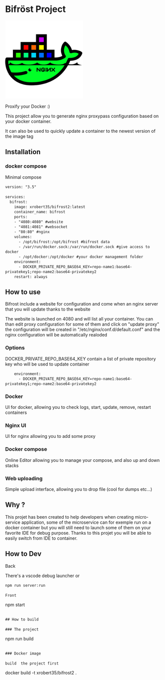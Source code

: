 # Bifröst Project

<img src="https://github.com/xrobert35/bifrost/blob/master/docker.png" data-canonical-src="https://github.com/xrobert35/bifrost/blob/master/docker.png" width="250" height="auto" />

Proxify your Docker :)

This project allow you to generate nginx proxypass configuration based on your docker container.

It can also be used to quickly update a container to the newest version of the image tag

## Installation 

### docker compose

Minimal compose 

```
version: "3.5"

services:
  bifrost:
    image: xrobert35/bifrost2:latest
    container_name: bifrost
    ports:
    - "4080:4080" #website
    - "4081:4081" #websocket
    - "80:80" #nginx
    volumes:
      - /opt/bifrost:/opt/bifrost #bifrost data
      - /var/run/docker.sock:/var/run/docker.sock #give access to docker
      - /opt/docker:/opt/docker #your docker management folder 
    environment:
      - DOCKER_PRIVATE_REPO_BASE64_KEY=repo-name1:base64-privatekey1;repo-name2:base64-privatekey2
    restart: always
```

## How to use

Bifrost include a website for configuration and come when an nginx server that you will update thanks to the website

The website is launched on 4080 and will list all your container. You can than edit proxy configuration for some of them and click on "update proxy"  the configuration will be created in "/etc/nginx/conf.d/default.conf" and the nginx configuration will be automatically realoded

### Options 

DOCKER_PRIVATE_REPO_BASE64_KEY contain a list of private repository key who will be used to update container
```
    environment:
      - DOCKER_PRIVATE_REPO_BASE64_KEY=repo-name1:base64-privatekey1;repo-name2:base64-privatekey2
```

### Docker

UI for docker, allowing you to check logs, start, update, remove, restart containers

### Nginx UI

UI for nginx allowing you to add some proxy

### Docker compose

Online Editor allowing you to manage your compose, and also up and down stacks

### Web uploading

Simple upload interface, allowing you to drop file (cool for dumps etc...)

## Why ?

This projet has been created to help developers when creating micro-service application, some of the microservice can for exemple run on a docker container but you will still need to launch some of them on your favorite IDE for debug purpose. Thanks to this projet you will be able to easily switch from IDE to container. 

## How to Dev

Back

There's a vscode debug launcher or
```
npm run server:run

Front 
```
npm start
```

## How to build

### The project

```
npm run build
```

### Docker image

build  the project first

```
docker build -t xrobert35/bifrost2 .
```
